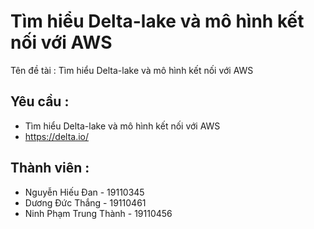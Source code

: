 # Tìm hiểu Delta-lake và mô hình kết nối với AWS

Tên đề tài : Tìm hiểu Delta-lake và mô hình kết nối với AWS

## Yêu cầu : 
- Tìm hiểu Delta-lake và mô hình kết nối với AWS
- https://delta.io/

## Thành viên :       
- Nguyễn Hiếu Đan - 19110345
- Dương Đức Thắng - 19110461
- Ninh Phạm Trung Thành - 19110456
          
